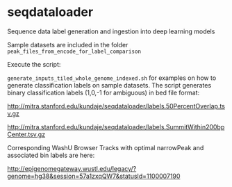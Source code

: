 # seqdataloader
Sequence data label generation and ingestion into deep learning models


Sample datasets are included in the folder `peak_files_from_encode_for_label_comparison`

Execute the script:

`generate_inputs_tiled_whole_genome_indexed.sh` for examples on how to generate classification labels on sample datasets.
The script generates binary classification labels (1,0,-1 for ambiguous) in bed file format:

http://mitra.stanford.edu/kundaje/seqdataloader/labels.50PercentOverlap.tsv.gz

http://mitra.stanford.edu/kundaje/seqdataloader/labels.SummitWithin200bpCenter.tsv.gz

Corresponding WashU Browser Tracks with optimal narrowPeak and associated bin labels are here:

http://epigenomegateway.wustl.edu/legacy/?genome=hg38&session=57a1zxqQW7&statusId=1100007190





